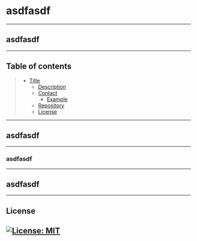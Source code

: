
  # asdfasdf

  ---

  ## asdfasdf

  ---

  ## Table of contents
  
  > * [Title](#title)
  >   * [Description](#description)
  >   * [Contact](#email)
  >     * [Example](#example)
  >   * [Repository](#repository)
  >   * [License](#license)

  ---

  ## asdfasdf

  ---

### asdfasdf

  ---
  ## asdfasdf

  ---

  ## License
  ## [![License: MIT](https://img.shields.io/badge/License-MIT-yellow.svg)](https://opensource.org/licenses/MIT)
  